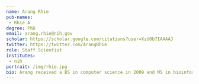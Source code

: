 ```yaml
---
name: Arang Rhie
pub-names:
 - Rhie A
degree: PhD
email: arang.rhie@nih.gov
scholar: https://scholar.google.com/citations?user=XzUOb7IAAAAJ
twitter: https://twitter.com/ArangRhie
role: Staff Scientist
institutes:
 - nih
portrait: /img/rhie.jpg
bio: Arang received a BS in computer science in 2009 and MS in bioinformatics in 2011 from Ewha Womans University. She completed her PhD in 2017 at the Genome Medicine Institute, Department of Biomedical Science, Seoul National University College of Medicine. Her dissertation research aimed to build the first high-quality Korean reference genome for use in medical diagnostics. Currently she is a staff scientist in the Genome Informatics Section at NIH/NHGRI, where her research continues to focus on the reconstruction of true haplotypes from long-read sequencing and other emerging technologies. She is an active member of the Vertebrate Genomes Project (VGP), which aims to generate complete and error-free genome assemblies of all vertebrates.
---
```

